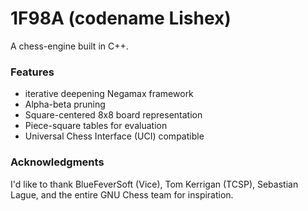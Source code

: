 # 1F98A (codename Lishex)
A chess-engine built in C++.

### Features 

- iterative deepening Negamax framework
- Alpha-beta pruning 
- Square-centered 8x8 board representation 
- Piece-square tables for evaluation
- Universal Chess Interface (UCI) compatible

### Acknowledgments
I'd like to thank BlueFeverSoft (Vice), Tom Kerrigan (TCSP), Sebastian Lague, and
the entire GNU Chess team for inspiration. 
